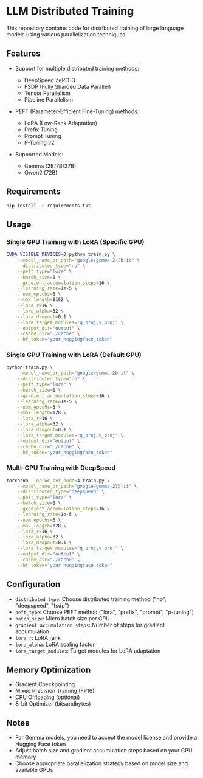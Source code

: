 # LLM Distributed Training

This repository contains code for distributed training of large language models using various parallelization techniques.

## Features

- Support for multiple distributed training methods:
  - DeepSpeed ZeRO-3
  - FSDP (Fully Sharded Data Parallel)
  - Tensor Parallelism
  - Pipeline Parallelism

- PEFT (Parameter-Efficient Fine-Tuning) methods:
  - LoRA (Low-Rank Adaptation)
  - Prefix Tuning
  - Prompt Tuning
  - P-Tuning v2

- Supported Models:
  - Gemma (2B/7B/27B)
  - Qwen2 (72B)

## Requirements

```bash
pip install -r requirements.txt
```

## Usage

### Single GPU Training with LoRA (Specific GPU)

```bash
CUDA_VISIBLE_DEVICES=0 python train.py \
    --model_name_or_path="google/gemma-2-2b-it" \
    --distributed_type="no" \
    --peft_type="lora" \
    --batch_size=1 \
    --gradient_accumulation_steps=16 \
    --learning_rate=1e-5 \
    --num_epochs=3 \
    --max_length=8192 \
    --lora_r=16 \
    --lora_alpha=32 \
    --lora_dropout=0.1 \
    --lora_target_modules="q_proj,v_proj" \
    --output_dir="output" \
    --cache_dir="./cache" \
    --hf_token="your_huggingface_token"
```

### Single GPU Training with LoRA (Default GPU)

```bash
python train.py \
    --model_name_or_path="google/gemma-2b-it" \
    --distributed_type="no" \
    --peft_type="lora" \
    --batch_size=1 \
    --gradient_accumulation_steps=16 \
    --learning_rate=1e-5 \
    --num_epochs=3 \
    --max_length=128 \
    --lora_r=16 \
    --lora_alpha=32 \
    --lora_dropout=0.1 \
    --lora_target_modules="q_proj,v_proj" \
    --output_dir="output" \
    --cache_dir="./cache" \
    --hf_token="your_huggingface_token"
```

### Multi-GPU Training with DeepSpeed

```bash
torchrun --nproc_per_node=4 train.py \
    --model_name_or_path="google/gemma-27b-it" \
    --distributed_type="deepspeed" \
    --peft_type="lora" \
    --batch_size=1 \
    --gradient_accumulation_steps=16 \
    --learning_rate=1e-5 \
    --num_epochs=3 \
    --max_length=128 \
    --lora_r=16 \
    --lora_alpha=32 \
    --lora_dropout=0.1 \
    --lora_target_modules="q_proj,v_proj" \
    --output_dir="output" \
    --cache_dir="./cache" \
    --hf_token="your_huggingface_token"
```

## Configuration

- `distributed_type`: Choose distributed training method ("no", "deepspeed", "fsdp")
- `peft_type`: Choose PEFT method ("lora", "prefix", "prompt", "p-tuning")
- `batch_size`: Micro batch size per GPU
- `gradient_accumulation_steps`: Number of steps for gradient accumulation
- `lora_r`: LoRA rank
- `lora_alpha`: LoRA scaling factor
- `lora_target_modules`: Target modules for LoRA adaptation

## Memory Optimization

- Gradient Checkpointing
- Mixed Precision Training (FP16)
- CPU Offloading (optional)
- 8-bit Optimizer (bitsandbytes)

## Notes

- For Gemma models, you need to accept the model license and provide a Hugging Face token
- Adjust batch size and gradient accumulation steps based on your GPU memory
- Choose appropriate parallelization strategy based on model size and available GPUs 